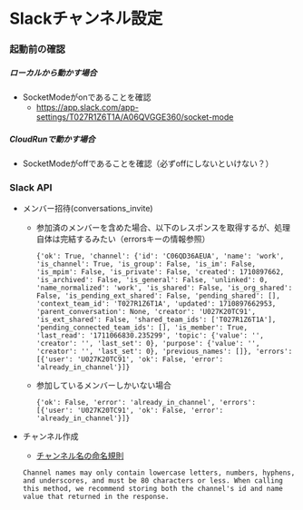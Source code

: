# Slackチャンネル設定

### 起動前の確認
##### ローカルから動かす場合
- SocketModeがonであることを確認
  - https://app.slack.com/app-settings/T027R1Z6T1A/A06QVGGE360/socket-mode
##### CloudRunで動かす場合
- SocketModeがoffであることを確認（必ずoffにしないといけない？）

### Slack API
- メンバー招待(conversations_invite)
  - 参加済のメンバーを含めた場合、以下のレスポンスを取得するが、処理自体は完結するみたい（errorsキーの情報参照）
    ```
    {'ok': True, 'channel': {'id': 'C06QD36AEUA', 'name': 'work', 'is_channel': True, 'is_group': False, 'is_im': False, 'is_mpim': False, 'is_private': False, 'created': 1710897662, 'is_archived': False, 'is_general': False, 'unlinked': 0, 'name_normalized': 'work', 'is_shared': False, 'is_org_shared': False, 'is_pending_ext_shared': False, 'pending_shared': [], 'context_team_id': 'T027R1Z6T1A', 'updated': 1710897662953, 'parent_conversation': None, 'creator': 'U027K20TC91', 'is_ext_shared': False, 'shared_team_ids': ['T027R1Z6T1A'], 'pending_connected_team_ids': [], 'is_member': True, 'last_read': '1711066830.235299', 'topic': {'value': '', 'creator': '', 'last_set': 0}, 'purpose': {'value': '', 'creator': '', 'last_set': 0}, 'previous_names': []}, 'errors': [{'user': 'U027K20TC91', 'ok': False, 'error': 'already_in_channel'}]}
    ```
  - 参加しているメンバーしかいない場合
    ```
    {'ok': False, 'error': 'already_in_channel', 'errors': [{'user': 'U027K20TC91', 'ok': False, 'error': 'already_in_channel'}]}
    ```

- チャンネル作成
  - [チャンネル名の命名規則](https://api.slack.com/methods/conversations.create#naming)
  ```
  Channel names may only contain lowercase letters, numbers, hyphens, and underscores, and must be 80 characters or less. When calling this method, we recommend storing both the channel's id and name value that returned in the response.
  ```
